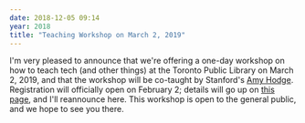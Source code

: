 ```yaml
---
date: 2018-12-05 09:14
year: 2018
title: "Teaching Workshop on March 2, 2019"
---
```


I'm very pleased to announce that we're offering a one-day workshop on how to teach tech (and other things)
at the Toronto Public Library on March 2, 2019,
and that the workshop will be co-taught by Stanford's [Amy Hodge](https://profiles.stanford.edu/amy-hodge).
Registration will officially open on February 2;
details will go up on [this page](https://www.torontopubliclibrary.ca/detail.jsp?Entt=RDMEVT375728&R=EVT375728),
and I'll reannounce here.
This workshop is open to the general public,
and we hope to see you there.
